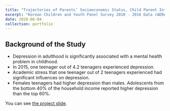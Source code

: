 ```yaml
---
title: "Trajectories of Parents’ Socioeconomic Status, Child Parent Interaction, Children’s Self control, School Readiness, and Academic Performance"
excerpt: "Korean Children and Youth Panel Survey 2010 - 2016 Data (AERA conference poster 2019) <br/> <img src='/personal_page/images/student_depression.png'>"
date: 2020-06-04
collection: portfolio
---
```


Background of the Study
-----
* Depression in adulthood is significantly associated with a mental health problem in childhood.
* In 2015, one teenager out of 4.2 teenagers experienced depression.  
* Academic stress that one teenager out of 2 teenagers experienced had significant influences on depression.
* Females teenagers had higher depression than males. Adolescents from the bottom 40% of the household income reported higher depression than the top 60%.

You can see [the project slide](https://docs.google.com/presentation/d/1ZN4aDZzsOtd8FRu4JvSlWoBJdMQNfzAx7QQ1aIHmZ0A/edit?usp=sharing).
